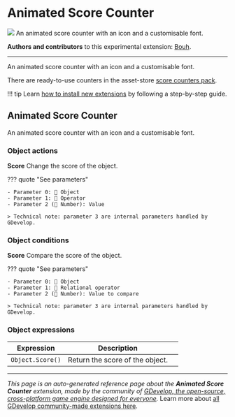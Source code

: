 # Animated Score Counter

<img src="https://asset-resources.gdevelop.io/public-resources/Icons/48ec8784eacd92181e4a3bde4755962b5f6edf986e624fc85ea423a31408450d_counter.svg" class="extension-icon"></img>
An animated score counter with an icon and a customisable font.

**Authors and contributors** to this experimental extension: [Bouh](https://gd.games/Bouh).

---

An animated score counter with an icon and a customisable font.

There are ready-to-use counters in the asset-store [score counters pack](https://editor.gdevelop.io/?initial-dialog=asset-store&asset-pack=score-counters-score-counters).

!!! tip
    Learn [how to install new extensions](/gdevelop5/extensions/search) by following a step-by-step guide.



## Animated Score Counter 

An animated score counter with an icon and a customisable font. 

### Object actions

**Score**
Change the score of the object.

??? quote "See parameters"

    - Parameter 0: 👾 Object
    - Parameter 1: 🟰 Operator
    - Parameter 2 (🔢 Number): Value

    > Technical note: parameter 3 are internal parameters handled by GDevelop.

### Object conditions

**Score**
Compare the score of the object.

??? quote "See parameters"

    - Parameter 0: 👾 Object
    - Parameter 1: 🟰 Relational operator
    - Parameter 2 (🔢 Number): Value to compare

    > Technical note: parameter 3 are internal parameters handled by GDevelop.

### Object expressions

| Expression | Description |  |
|-----|-----|-----|
| `Object.Score()` | Return the score of the object. ||


---

*This page is an auto-generated reference page about the **Animated Score Counter** extension, made by the community of [GDevelop, the open-source, cross-platform game engine designed for everyone](https://gdevelop.io/).* Learn more about [all GDevelop community-made extensions here](/gdevelop5/extensions).